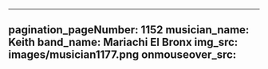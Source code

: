 ------
pagination_pageNumber: 1152
musician_name: Keith
band_name: Mariachi El Bronx
img_src: images/musician1177.png
onmouseover_src: 
------